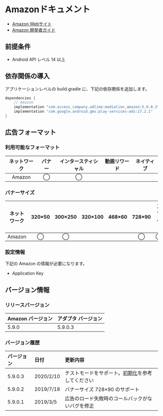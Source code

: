 # Amazonドキュメント
- [Amazon Webサイト](https://developer.amazon.com/zh/)
- [Amazon 開発者ガイド](https://developer.amazon.com/apps-and-games/mobile-ads)

## 前提条件
- Android API レベル 14 以上

## 依存関係の導入
アプリケーションレベルの build.gradle に、下記の依存関係を追加します。

```java
dependencies {
    // Amazon
    implementation "com.access_company.adlime:mediation_amazon:5.9.0.3"
    implementation "com.google.android.gms:play-services-ads:17.2.1"
}
```

## 広告フォーマット

### 利用可能なフォーマット

|ネットワーク |バナー|インタースティシャル|動画リワード|ネイティブ|
|:------:|:----:|:----------:|:------:|:----:|
| Amazon | ◯    | ◯          |        |      |

### バナーサイズ
|ネットワーク |320×50  |300×250   |320×100  |468×60  |728×90  |スマート  |
|:------:|:------:|:--------:|:-------:|:------:|:------:|:-----:|
| Amazon |◯       | ◯        |         |        | ◯      | ◯     |

### 設定情報
下記の Amazon の情報が必要になります。  
- Application Key  

## バージョン情報

### リリースバージョン
| Amazon バージョン | アダプタ バージョン|
|:---------------|:----------------|
| 5.9.0          | 5.9.0.3         |

### バージョン履歴
| バージョン   | 日付       | 更新内容       |
|:-----------|:-----------|:--------------------|
| 5.9.0.3    | 2020/2/10  | テストモードをサポート。[初期化](./init.md)を参考してください|
| 5.9.0.2    | 2019/7/18  | バナーサイズ 728×90 のサポート|
| 5.9.0.1    | 2019/3/5   | 広告のロード失敗時のコールバックがないバグを修正|
